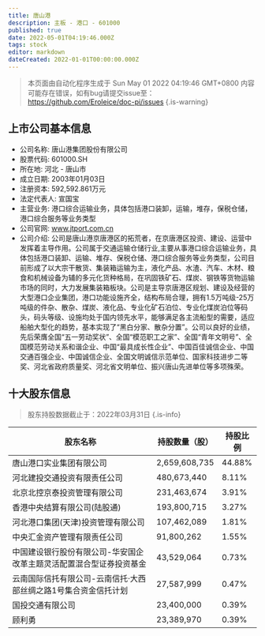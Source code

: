 ```yaml
---
title: 唐山港
description: 主板 - 港口 - 601000
published: true
date: 2022-05-01T04:19:46.000Z
tags: stock
editor: markdown
dateCreated: 2022-01-01T00:00:00.000Z
---
```


> 本页面由自动化程序生成于 Sun May 01 2022 04:19:46 GMT+0800
> 内容可能存在错误，如有bug请提交issue至：https://github.com/Eroleice/doc-pi/issues
{.is-warning}

## 上市公司基本信息
- 公司名称: 唐山港集团股份有限公司
- 股票代码: 601000.SH
- 所在地: 河北 - 唐山市
- 成立日期: 2003年01月03日
- 注册资本: 592,592.861万元
- 法定代表人: 宣国宝
- 主营业务: 港口综合运输业务，具体包括港口装卸，运输，堆存，保税仓储，港口综合服务等业务类型
- 公司官网: www.jtport.com.cn
- 公司介绍: 公司是唐山港京唐港区的拓荒者，在京唐港区投资、建设、运营中发挥着主导作用。公司属于交通运输仓储行业,主要从事港口综合运输业务，具体包括港口装卸、运输、堆存、保税仓储、港口综合服务等业务类型，公司目前形成了以大宗干散货、集装箱运输为主，液化产品、水渣、汽车、木材、粮食和机械设备为辅的多元化货种格局，在巩固铁矿石、煤炭、钢铁等货物运输市场的同时，大力发展集装箱板块。公司是主导京唐港区规划、建设及经营的大型港口企业集团，港口功能设施齐全，结构布局合理，拥有1.5万吨级-25万吨级的件杂、散杂、煤炭、液化品、专业化矿石泊位、专业化煤炭泊位等码头，码头等级、设施均处于国内领先水平，能够满足各主流船型的需要，适应船舶大型化的趋势，基本实现了“黑白分家、散杂分置”。公司以良好的业绩，先后荣膺全国“五一劳动奖状”、全国“模范职工之家”、全国“青年文明号”、全国模范劳动关系和谐企业、中国“最具成长性企业”、中国百佳诚信企业、中国交通百强企业、中国诚信企业、全国文明诚信示范单位、国家科技进步二等奖、河北省政府质量奖、河北省文明单位、振兴唐山先进单位等多项殊荣。


## 十大股东信息
> 股东持股数据截止于：2022年03月31日
{.is-info}

| 股东名称 | 持股数量（股） | 持股比例 |
| --- | --- | --- |
| 唐山港口实业集团有限公司 | 2,659,608,735 | 44.88% |
| 河北建投交通投资有限责任公司 | 480,673,440 | 8.11% |
| 北京北控京泰投资管理有限公司 | 231,463,674 | 3.91% |
| 香港中央结算有限公司(陆股通) | 193,800,715 | 3.27% |
| 河北港口集团(天津)投资管理有限公司 | 107,462,089 | 1.81% |
| 中央汇金资产管理有限责任公司 | 91,800,262 | 1.55% |
| 中国建设银行股份有限公司-华安国企改革主题灵活配置混合型证券投资基金 | 43,529,064 | 0.73% |
| 云南国际信托有限公司-云南信托·大西部丝绸之路1号集合资金信托计划 | 27,587,999 | 0.47% |
| 国投交通有限公司 | 23,400,000 | 0.39% |
| 顾利勇 | 23,389,970 | 0.39% |




